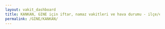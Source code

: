 ```yaml
---
layout: vakit_dashboard
title: KANKAN, GINE için iftar, namaz vakitleri ve hava durumu - ilçe/eyalet seç
permalink: /GINE/KANKAN/
---
```


<script type="text/javascript">
  var GLOBAL_COUNTRY = 'GINE';
  var GLOBAL_CITY = 'KANKAN';
  var GLOBAL_STATE = '';
  var lat = 72;
  var lon = 21;
</script>
